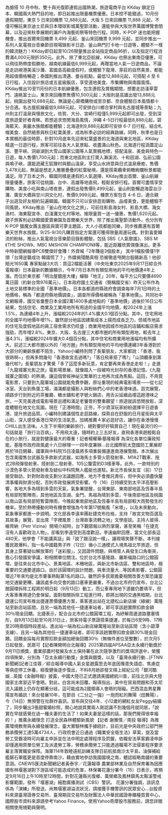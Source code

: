 為搶搭 10 月中秋、雙十與光復節連假出國熱潮，旅遊電商平台 KKday 鎖定日本、韓國兩大熱門目的地，即日起推出限量機票優惠。日本控不能錯過，10月份連假期間，東京 5 日來回機票 12,888元起、大阪 5 日來回機票 11,888 元起，不僅可暢玩東京迪士尼與日本環球影城萬聖節活動，還能參與大阪世界萬國博覽會閉幕，以及迎來秋季展期的瀨戶內海藝術祭等特色行程。同時，K-POP 迷也能把握機會，推出首爾來回機票 9,499 元起、釜山來回機票 9,999 元起，並同步推出一系列人氣電視台音樂節目現場錄影半日遊、釜山熱門打卡地一日遊等，體驗不一樣的韓流魅力！KKday即日起至10/26限量推出全站指定商品96折，以及指定行程消費滿4,000元現折350元。此外，除了東北亞航線，KKday 也祭出東南亞優惠，可以飛往熱帶度假勝地，越南航線最低6,999元起，再贈當地人氣一日遊商品，不論是走訪峴港美溪沙灘、富國島高級度假村，或體驗下龍灣、芽莊的自然美景，都能用超值價格暢遊；泰國則推出清邁、曼谷航點，最低12,888元起，可搭配 4 至 6 日行程，入住設計旅店或五星級飯店，享受道地美食、市集購物與南國風情。KKday推出10至11月份的日本航線優惠，包含連假及賞楓期間，想要走訪淺草雷門、遠眺富士山，東京來回機票售價10,500元起；大阪則是高雄出發13,888元起，桃園出發10,688元起，無論是心齋橋購物或至京都、奈良體驗日本風情都十分合適。名古屋航線最低9,888元起，可安排白川鄉合掌村與名古屋城等景點；九州則主打溫泉與慢旅文化，佐賀、大分、宮崎行程僅5,999元起即可出發，受到深度旅遊愛好者青睞。若想追求悠閒海島風情，沖繩 4-5日行程最低8,888元起，碧海藍天、美麗水族館都能體驗；北海道則9,888元起即可安排 6-7 日行程，結合札幌美食、自然絕景與秋日紅葉美景，成為秋季必訪的經典路線。同時，秋季也是日本賞楓的最佳時節，針對10月底率先迎來紅葉盛景的北海道與東北地區，KKday精選一日遊行程，旅客可前往各大人氣景點、收盡滿山秋色。北海道行程涵蓋定山溪、豐平峽、洞爺湖到大雪山國家公園等人氣賞楓地標，搭配溫泉、美食與特色一日遊，每人售價1,700元起；而東北地區則主打奧入瀨溪流、十和田湖、弘前公園與鳴子峽，還能遊藏王狐狸村與銀山溫泉，享受山水詩意與日式溫泉療癒，售價3,478元起，無論是想走入層層疊疊的紅葉秘境，還是搭乘纜車俯瞰絢爛秋景都能滿足。除了日本之外，韓國同樣是連假的人氣選擇，KKday推出首爾、釜山航線限量優惠，旅客可從桃園、台中、高雄等地直飛，輕鬆安排行程。首爾可盡情享受購物、美食小吃與南山塔夜景，連假出發售價9,499元起，釜山則能暢遊海雲台沙灘、廣安大橋與甘川洞文化村，售價9,999元起，機票方案包含 4-6 日，適合親子出遊及好友相約玩遍韓國。韓國不只可以安排逛街購物、品嚐美食，更能體驗不同風貌，KKday推出「釜山在地文化之旅」，可前往影島海女村、影島大橋、海女漁村、海東龍宮寺、白淺灘文化村等地，推限量買一送一優惠，售價1,620元起。親子旅客則必訪韓國愛寶樂園及首爾樂天世界，除了推出萬聖節活動外，也分別有K-POP 獵魔女團主題區與寶可夢主題區，大人小孩都能同樂，同步推薦還有首爾樂天世界水族館，9/25-9/30凡購買指定方案還可獲得限量周邊玩偶。針對喜愛韓流的粉絲，推出人氣電視台音樂節目錄影體驗，包括 SBS《人氣歌謠》、SBS M《THE SHOW》、MBC M《SHOW CHAMPION》等，能近距離欣賞偶像演出。更多中時新聞網報導PCB雙傑好會賺！外資喊「2年賺逾3個股本」 其中1檔股價僅1字頭「台灣逆襲成功 韓國慌了？」外媒揭殘酷真相 恐被徹底甩開台股飆新高！他卻賠光1650萬 專家點破3大坑：買這2檔能活著（中央社東京2025年9月17日綜合外電報導）日本最新的數據顯示，今年7月日本所有類型用地的平均地價連4年上漲。而位於東京都「明治屋銀座大樓」蟬聯「地王」20年，每平方公尺要價4690萬日圓（約新台幣976萬元）。日本政府國土交通省（簡稱國交省）昨天公布作為土地交易標準的全國「基準地價」。日本各都道府縣政府會調查每年7月1日時的土地價格，稱為「都道府縣地價調查」，調查所得價格被稱為「基準地價」。共同社中文網報導，國交省彙整日本全國2萬1400多處地點的「基準地價」過後於16日公布結果，包括住宅、商業及工業用地所有用途的全國平均地價，較2024年上漲1.5%，為連續4年上升，漲幅較2024年的1.4%擴大0.1個百分點。其中，住宅用地的全國平均地價年增1%，雖然部分地區因建築成本上揚而成長乏力，但城市地區的住宅及度假地區的員工宿舍需求仍旺盛；商業用地因城市地區的店鋪和飯店需求強勁，而年增2.8%。東京、大阪、名古屋三大都市圈的所有類型用地，較去年上漲4.3%，漲幅較2024年擴大0.4個百分點，其中住宅和商業用地漲幅均有所擴大。前述三大都市圈以外的「地方圈」所有類型用地的平均地價連續3年香港對於大部分的樂齡族都不陌生，Yahoo小編特別問了長輩朋友，大家都說：「香港，我很熟啊~」但再多問幾句「香港故宮去過嗎?」「落日飛車搭了嗎?」「山頂纜車到第幾代啦?」長輩朋友才驚覺「多了這麼多新玩意，肯定要再來香港走走啦！」走進「九龍城寨光影之旅」電影場景展，就像踏入一段被時光封存的香港記憶。《九龍城寨之圍城》的熱潮，讓這個曾經神祕又繁華的土地再次成為焦點。這回，不用買電影票，只要到九龍寨城公園就能免費參觀，原址重現的經典電影場景——從七記冰室、天台到魚蛋工場，滿滿都是攝影人與粉絲們心中的老香港味道。逛完展覽，順路步行到附近的茶餐廳、糖水舖和老字號火鍋店，用舌尖延續品嚐這趟港味之旅，一天完美達成電影場景巡禮和滿足老饕胃的雙重願望！旅遊就該悠閒放鬆，深度體驗在地文化氛圍。現在「正港時間」正夯，不少資深玩家紛紛選擇平日遊香港，提升旅遊品質。小編特別建議個性走逛路線，探索自在舒服的日月星街與太平山街，深入感受香港日常的生活氣息。加碼推薦４家必逛好店，讓你在香港慢慢CHILL出生活味。人生下半場的樂齡旅行，絕對要好好犒賞自己！現在最流行的一句話就是「旅行治百病」，不用飛太遠，隨時約上三五好友，直飛香港來趟輕鬆自在的小旅行，就是對健康最大的尊重！記者楊耀華∕基隆報導 為深化各單位廉政知能，基隆市政府政風處十六日辦理一一四年度兼辦…台北國際航太暨國防工業展即將於18日開幕，國軍與中科院15日凌晨將多項重裝備運進南港展覽館。本次展出包含美國售台武器及多款新式武器，如海馬士多管火箭發射車、M1A2T戰車、拖式2B飛彈發射車、陸射劍二發射車、105公釐雲豹D3樣車等。此外，一款特別的沙漠色多管火箭發射車及疑似中科院無人艦艇也進駐。新北市長侯友宜（前）17日接受聯訪，針對財政收支劃分法議題回應，地方不會推託責任，但中央必須盡快釐清事權與財源分配，否則市政發展將受影響。今（16）日持續受到太平洋高壓影響，各地大多為晴到多雲的天氣，氣象署提醒，台灣東部、東南部地區及恆春半島有局部短暫陣雨，其他地區及澎湖、金門、馬祖為晴到多雲，午後南部地區及桃園以南山區有局部短暫雷陣雨，今晚起東南部地區及恆春半島有局部較大雨勢發生的機率。至於熱帶擾動何時有機會增強為今年第17號颱風「米塔」，以及未來動向，氣象專家都進一步說明。文化部長李遠率團赴捷克布拉格，支持「故宮文物百選及其故事」展覽，並出席「字裡風景：台灣故事流轉之地」文學座談。主持人彼得．維齊納（Petr Vizina）開場介紹時，台下觀眾報以熱烈掌聲，甚至笑稱「在捷克沒有人喜歡政治人物」，卻看到李遠受到高度歡迎。李遠幽默回應，當文化部長這480天，他學會「不能講真話」與「說了跟沒說一樣」，讓現場笑聲不斷。本刊接獲民眾爆料，指一名中國籍男子昨（12日）循小三通模式入境馬祖北竿旅遊，但其身上穿著疑似解放軍的「迷彩服」，又因證件問題，與境管人員發生口角衝突，擔心引發國安爭議，盼相關單位關注。位於台北市基隆路、羅斯福路口的公館圓環，是往來台北市中心、景美地區、木柵地區，與新北市新店區、雙和地區時，極重要的交通要道路口。由於該圓環的設計問題，與車流量大…等因素影響，公館圓環近7年來均是北市肇事熱點第1名的路口。雖然許多民眾擔憂相關改善方案恐讓當地交通變更糟，讓該處多向交會的路口塞車更嚴重，不過台北市府仍宣布，台北公館圓環拆除工程將於明日起（9月13日）動工，而公車專用地下道雖仍要填平，但大客車專用道仍會保留。面對相關拆除工程進行時，即將出現的交通黑暗期，台北捷運公司宣布推出捷運票價優惠方案，乘客進出站在北捷松山新店線（綠線）萬隆站至新店站區間，且另一端為其他任一捷運車站者，即可享該趟實際扣款金額30％現金回饋。北捷表示，配合台北市府公館圓環工程，為紓解周邊道路壅塞情形，自9月13日起至10月31日止，旅客持電子票證搭乘捷運，於每日6至9時、17時至20時兩個時段進站，進出站一端為松山新店線萬隆站至新店站區間（含小碧潭支線）、且另一端為其他任一捷運車站者，即可享該趟實際扣款金額30%現金回饋。回饋金採每月實際扣款金額加總後回饋30％（無條件進位至整數），於次月5日起發放，民眾可【記者陳開明台北報導】2025第四屆APSAA亞太永續行動獎於9月11日頒獎，農業部農村發展及水土保持署在此次競爭激烈的獎項評選中，榮獲四項殊榮，分別為「亞太永續行動獎」金獎與銀獎，以及「臺灣永續行動...[FTNN新聞網]記者江佳蓉／綜合報導中國人氣女星趙露思去年底因罹患失語症、焦慮症等病症停工休養，經復健後逐步復出，不料8月她卻發文槓上經紀公司「銀河酷娛...英國《金融時報》披露，中國大陸已正式邀請美國總統川普，前往北京與大陸國家主席習近平會晤。對此，白宮尚未回覆。報導指出，美中在貿易問題和芬太尼流入議題上仍存在顯著分歧，這可能成為2國領導人會晤的阻礙。巴西混血男星舞陽宣布婚訊！來台發展10年，在節目《二分之一強》一炮而紅的舞陽（田舞陽），今（14日）無預警在社群炸喜訊，宣布與交往4年、小12歲的網紅女友Peggy結婚了，同步曬出3張甜蜜婚紗照，開心地說其實兩人剛認識不到幾個月就同居，「說實在早就感覺在過一種夫妻的生活了！如果夫妻是這樣的話，那我們覺得很幸福的！」推廣永續理念 打造全民森林體驗新風貌 【記者 謝雅情／南投 報導】為推廣環境教育與永續發展理念，臺大實驗林攜手據統計，目前光是中央政府公部門勞務承攬勞工達5萬4734人，行政院會近日通過《職業安全衛生法》草案，提及當勞工受霸凌時可向雇主申訴並在法中明定處理程序及罰鍰，依職安法草案霸凌申訴卻僅適用原單位勞工及派遣勞工等，勞務承攬勞工只能透過職場不法侵害程序要求雇主落實職安保障。海軍114年敦睦遠航訓練支隊日前航抵南沙太平島，油彈補給艦磐石軍艦更是首度停靠南沙，藉由實地參訪我國國境之南，體認經略南疆的重要意涵。CNEWS匯流新聞網記者黃泰宇／花蓮報導 農業部林業及自然保育署為因應國有林堰塞湖對下游區域可能造成的危害，林保署花蓮分署今（15）日表示，將預定9月16日上午10時至12時間，針對花蓮縣光復鄉、萬榮鄉及鳳林鎮馬太鞍溪警戒影響範圍，發布「堰塞湖」細胞廣播測試（CBS）警訊。 花蓮分署強調，該訊息係為「演練」所發送，尚無堰塞湖溢流狀況，請接獲手機警訊的民眾安心...台股資料來源臺灣證券交易所、臺灣期貨交易所及財團法人中華民國證券櫃檯買賣中心，國際股市資料來源請參考Yahoo Finance。使用Yahoo奇摩股市服務前，請您詳閱相關使用規範與聲明。